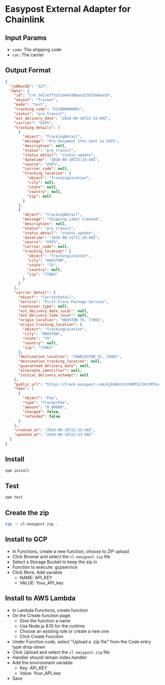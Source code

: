 # Easypost External Adapter for Chainlink

## Input Params
- `code`: The shipping code
- `car`: The carrier

## Output Format

```json
{
  "jobRunID": "127",
  "data": {
    "id": "trk_5417eff3151d44fd80ae32703584ea19",
    "object": "Tracker",
    "mode": "test",
    "tracking_code": "EZ1000000001",
    "status": "pre_transit",
    "est_delivery_date": "2018-09-10T22:33:49Z",
    "carrier": "USPS",
    "tracking_details": [
      {
        "object": "TrackingDetail",
        "message": "Pre-Shipment Info Sent to USPS",
        "description": null,
        "status": "pre_transit",
        "status_detail": "status_update",
        "datetime": "2018-08-10T22:33:49Z",
        "source": "USPS",
        "carrier_code": null,
        "tracking_location": {
          "object": "TrackingLocation",
          "city": null,
          "state": null,
          "country": null,
          "zip": null
        }
      },
      {
        "object": "TrackingDetail",
        "message": "Shipping Label Created",
        "description": null,
        "status": "pre_transit",
        "status_detail": "status_update",
        "datetime": "2018-08-11T11:10:49Z",
        "source": "USPS",
        "carrier_code": null,
        "tracking_location": {
          "object": "TrackingLocation",
          "city": "HOUSTON",
          "state": "TX",
          "country": null,
          "zip": "77063"
        }
      }
    ],
    "carrier_detail": {
      "object": "CarrierDetail",
      "service": "First-Class Package Service",
      "container_type": null,
      "est_delivery_date_local": null,
      "est_delivery_time_local": null,
      "origin_location": "HOUSTON TX, 77001",
      "origin_tracking_location": {
        "object": "TrackingLocation",
        "city": "HOUSTON",
        "state": "TX",
        "country": null,
        "zip": "77063"
      },
      "destination_location": "CHARLESTON SC, 29401",
      "destination_tracking_location": null,
      "guaranteed_delivery_date": null,
      "alternate_identifier": null,
      "initial_delivery_attempt": null
    },
    "public_url": "https://track.easypost.com/djE6dHJrXzU0MTdlZmYzMTUxZDQ0ZmQ4MGFlMzI3MDM1ODRlYTE5",
    "fees": [
      {
        "object": "Fee",
        "type": "TrackerFee",
        "amount": "0.00000",
        "charged": false,
        "refunded": false
      }
    ],
    "created_at": "2018-09-10T22:33:49Z",
    "updated_at": "2018-09-10T22:33:49Z"
  }
}
```

## Install

```bash
npm install
```

## Test

```bash
npm test
```

## Create the zip

```bash
zip -r cl-easypost.zip .
```

## Install to GCP

- In Functions, create a new function, choose to ZIP upload
- Click Browse and select the `cl-easypost.zip` file
- Select a Storage Bucket to keep the zip in
- Function to execute: gcpservice
- Click More, Add variable
  - NAME: API_KEY
  - VALUE: Your_API_key

## Install to AWS Lambda

- In Lambda Functions, create function
- On the Create function page:
  - Give the function a name
  - Use Node.js 8.10 for the runtime
  - Choose an existing role or create a new one
  - Click Create Function
- Under Function code, select "Upload a .zip file" from the Code entry type drop-down
- Click Upload and select the `cl-easypost.zip` file
- Handler should remain index.handler
- Add the environment variable:
  - Key: API_KEY
  - Value: Your_API_key
- Save
